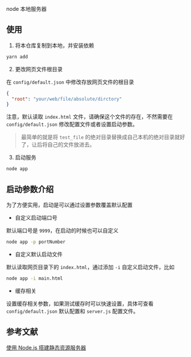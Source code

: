 node 本地服务器

## 使用

1.  将本仓库复制到本地，并安装依赖

```bash
yarn add
```

2.  更改网页文件根目录

在 `config/default.json` 中修改存放网页文件的根目录

```json
{
  "root": "your/web/file/absolute/dirctory"
}
```

注意，默认读取 `index.html` 文件，请确保这个文件的存在，不然需要在 `config/default.json` 修改配置文件或者设置启动参数。

> 最简单的就是将 `test_file` 的绝对目录替换成自己本机的绝对目录就好了，让后将自己的文件放进去。

3.  启动服务

```bash
node app
```

## 启动参数介绍

为了方便实用，启动是可以通过设置参数覆盖默认配置

* 自定义启动端口号

默认端口号是 `9999`，在启动的时候也可以自定义

```bash
node app -p portNumber
```

* 自定义默认启动文件

默认读取网页目录下的 `index.html`，通过添加 `-i` 自定义启动文件，比如

```bash
node app -i main.html
```

* 缓存相关

设置缓存相关参数，如果测试缓存时可以快速设置，具体可查看 `config/default.json` 默认配置和 `server.js` 配置文件。

## 参考文献

[使用 Node.js 搭建静态资源服务器](https://github.com/sheila1227/FE-blog/issues/1)
